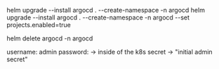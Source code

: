 helm upgrade --install argocd . --create-namespace -n argocd
helm upgrade --install argocd . --create-namespace -n argocd --set projects.enabled=true

helm delete argocd -n argocd

username: admin
password: -> inside of the k8s secret -> "initial admin secret"